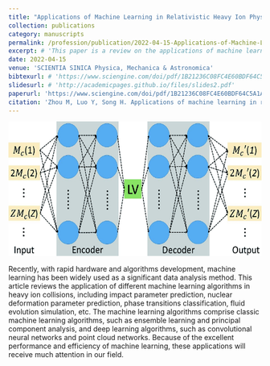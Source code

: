```yaml
---
title: "Applications of Machine Learning in Relativistic Heavy Ion Physics"
collection: publications
category: manuscripts
permalink: /profession/publication/2022-04-15-Applications-of-Machine-Learning-in-Relativistic-Heavy-Ion-Physics
excerpt: # 'This paper is a review on the applications of machine learning in relativistic heavy ion physics.'
date: 2022-04-15
venue: 'SCIENTIA SINICA Physica, Mechanica & Astronomica'
bibtexurl: # 'https://www.sciengine.com/doi/pdf/1B21236C08FC4E60BDF64C5A1AF5D7B2?ipInfo=73.79.238.13'
slidesurl: # 'http://academicpages.github.io/files/slides2.pdf'
paperurl: 'https://www.sciengine.com/doi/pdf/1B21236C08FC4E60BDF64C5A1AF5D7B2?ipInfo=73.79.238.13'
citation: 'Zhou M, Luo Y, Song H. Applications of machine learning in relativistic heavy ion physics. SCIENTIA SINICA Physica, Mechanica & Astronomica. 2022 Apr 15; 52(5).'
---
```


<img src="/images/MLHeavyIonScientiaSinica22.png" alt="ML in Heavy Ion Overview" style="height: 200pt;">

Recently, with rapid hardware and algorithms development, machine learning has been widely used as a significant data analysis method. This article reviews the application of different machine learning algorithms in heavy ion collisions, including impact parameter prediction, nuclear deformation parameter prediction, phase transitions classification, fluid evolution simulation, etc. The machine learning algorithms comprise classic machine learning algorithms, such as ensemble learning and principal component analysis, and deep learning algorithms, such as convolutional neural networks and point cloud networks. Because of the excellent performance and efficiency of machine learning, these applications will receive much attention in our field.